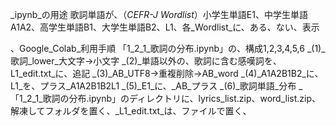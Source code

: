 _ipynb_の用途
歌詞単語が、（_CEFR-J Wordlist_）小学生単語E1、中学生単語A1A2、高学生単語B1、大学生単語B2、L1、各_Wordlist_に、ある、ない、表示

、Google_Colab_利用手順
「1_2_1_歌詞の分布.ipynb」の、構成1,2,3,4,5,6
_(1)_歌詞_lower_大文字→小文字
_(2)_単語以外の、歌詞に含む感嘆詞を、L1_edit.txt_に、追記
_(3)_AB_UTF8→重複削除→AB_word
_(4)_A1A2B1B2_に、L1_を、プラス_A1A2B1B2L1
_(5)_E1_に、_AB_プラス
_(6)_歌詞単語_分布
_「1_2_1_歌詞の分布.ipynb」のディレクトリに、lyrics_list.zip、word_list.zip、解凍してフォルダを置く、_L1_edit.txt_は、ファイルで置く、
